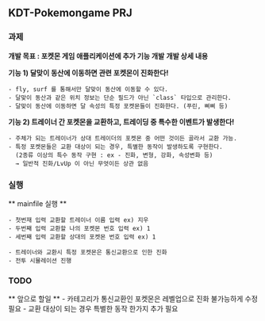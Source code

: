 ## KDT-Pokemongame PRJ
### 과제
**개발 목표 : 포켓몬 게임 애플리케이션에 추가 기능 개발**
**개발 상세 내용**

**기능 1) 달맞이 동산에 이동하면 관련 포켓몬이 진화한다!**

    - fly, surf 를 통해서만 달맞이 동산에 이동할 수 있다.
    - 달맞이 동산과 같은 위치 정보는 단순 필드가 아닌 `class` 타입으로 관리한다.
    - 달맞이 동산에 이동하면 달 속성의 특정 포켓몬들이 진화한다. (푸린, 삐삐 등)

**기능 2) 트레이너 간 포켓몬을 교환하고, 트레이딩 중 특수한 이벤트가 발생한다!**

    - 주체가 되는 트레이너가 상대 트레이더의 포켓몬 중 어떤 것이든 골라서 교환 가능.
    - 특정 포켓몬들은 교환 대상이 되는 경우, 특별한 동작이 발생하도록 구현한다.
      (2종류 이상의 특수 동작 구현 : ex - 진화, 변형, 강화, 속성변화 등)
      → 일반적 진화/LvUp 이 아닌 무엇이든 상관 없음



### 실행
** mainfile 실행 **

    - 첫번재 입력 교환할 트레이너 이름 입력 ex) 지우
    - 두번째 입력 교환할 나의 포켓몬 번호 입력 ex) 1
    - 세번째 입력 교환할 상대의 포켓몬 번호 입력 ex) 1

    - 트레이너와 교환시 특정 포켓몬은 통신교환으로 인한 진화
    - 전투 시뮬레이션 진행


### TODO
** 앞으로 할일 **
    - 카테고리가 통신교환인 포켓몬은 레벨업으로 진화 불가능하게 수정 필요
    - 교환 대상이 되는 경우 특별한 동작 한가지 추가 필요
